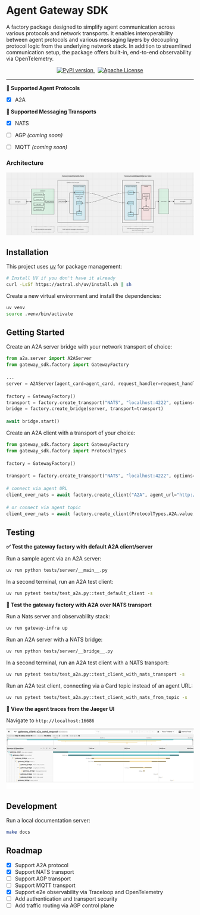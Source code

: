 Agent Gateway SDK
========================
A factory package designed to simplify agent communication across various protocols and network transports. It enables interoperability between agent protocols and various messaging layers by decoupling protocol logic from the underlying network stack. In addition to streamlined communication setup, the package offers built-in, end-to-end observability via OpenTelemetry.

<div align="center" style="margin-bottom: 1rem;">
  <a href="https://pypi.org/project/your-package-name/" target="_blank" style="margin-right: 0.5rem;">
    <img src="https://img.shields.io/pypi/v/your-package-name?logo=pypi&logoColor=%23FFFFFF&label=Version&color=%2300BCEB" alt="PyPI version">
  </a>
  <a href="./LICENSE" target="_blank">
    <img src="https://img.shields.io/badge/License-Apache%202.0-blue?color=%2300BCEB" alt="Apache License">
  </a>
</div>

---

**🧠 Supported Agent Protocols**  

- [x] A2A

**📡 Supported Messaging Transports**  

- [x] NATS  
- [ ] AGP *(coming soon)*  
- [ ] MQTT *(coming soon)*  


### Architecture

[![architecture](assets/architecture.png )]()

## Installation

This project uses [uv](https://github.com/astral-sh/uv) for package management:
```bash
# Install UV if you don't have it already
curl -LsSf https://astral.sh/uv/install.sh | sh
```

Create a new virtual environment and install the dependencies:
```bash
uv venv
source .venv/bin/activate
```

## Getting Started

Create an A2A server bridge with your network transport of choice:
```python
from a2a.server import A2AServer
from gateway_sdk.factory import GatewayFactory

...
server = A2AServer(agent_card=agent_card, request_handler=request_handler)

factory = GatewayFactory()
transport = factory.create_transport("NATS", "localhost:4222", options={})
bridge = factory.create_bridge(server, transport=transport)

await bridge.start()
```

Create an A2A client with a transport of your choice:
```python
from gateway_sdk.factory import GatewayFactory
from gateway_sdk.factory import ProtocolTypes

factory = GatewayFactory()

transport = factory.create_transport("NATS", "localhost:4222", options={})
    
# connect via agent URL
client_over_nats = await factory.create_client("A2A", agent_url="http://localhost:9999", transport=transport)

# or connect via agent topic
client_over_nats = await factory.create_client(ProtocolTypes.A2A.value, agent_topic="Hello_World_Agent_1.0.0", transport=transport)
```

## Testing

**✅ Test the gateway factory with default A2A client/server**

Run a sample agent via an A2A server:
```bash
uv run python tests/server/__main__.py 
```

In a second terminal, run an A2A test client:
```bash
uv run pytest tests/test_a2a.py::test_default_client -s
```

**🚀 Test the gateway factory with A2A over NATS transport**

Run a Nats server and observability stack:
```bash
uv run gateway-infra up
```

Run an A2A server with a NATS bridge:
```bash
uv run python tests/server/__bridge__.py
```

In a second terminal, run an A2A test client with a NATS transport:
```bash
uv run pytest tests/test_a2a.py::test_client_with_nats_transport -s
```

Run an A2A test client, connecting via a Card topic instead of an agent URL:  
```bash
uv run pytest tests/test_a2a.py::test_client_with_nats_from_topic -s
```

**🔎 View the agent traces from the Jaeger UI**

Navigate to `http://localhost:16686`

[![jaeger](assets/trace.png )]()

## Development
Run a local documentation server:
```bash
make docs
```

## Roadmap
- [x] Support A2A protocol
- [x] Support NATS transport
- [ ] Support AGP transport
- [ ] Support MQTT transport
- [x] Support e2e observability via Traceloop and OpenTelemetry
- [ ] Add authentication and transport security
- [ ] Add traffic routing via AGP control plane